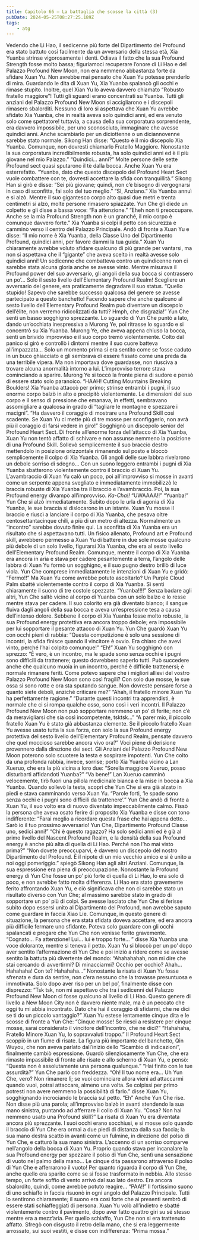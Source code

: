 ```yaml
---
title: Capitolo 66 – La battaglia che scosse la città (3)
pubDate: 2024-05-25T08:27:25.189Z
tags:
    - atg
---
```



Vedendo che Li Hao, il sedicenne più forte del Dipartimento del Profound era stato battuto così facilmente da un avversario della stessa età, Xia Yuanba strinse vigorosamente i denti. Odiava il fatto che la sua Profound Strength fosse molto bassa; figuriamoci recuperare l’onore di Li Hao e del Palazzo Profound New Moon, non era nemmeno abbastanza forte da sfidare Xuan Yu. Non avrebbe mai pensato che Xuan Yu potesse prenderlo di mira. Guardando le dita di Xuan Yu, Xia Yuanba spalancò gli occhi e rimase stupito.
Inoltre, quel Xian Yu lo aveva davvero chiamato “Robusto fratello maggiore”!
Tutti gli sguardi erano concentrati su Yuanba. Tutti gli anziani del Palazzo Profound New Moon si accigliarono e i discepoli rimasero sbalorditi. Nessuno di loro si aspettava che Xuan Yu avrebbe sfidato Xia Yuanba, che in realtà aveva solo quindici anni, ed era venuto solo come spettatore! tuttavia, a causa della sua corporatura sorprendente, era davvero impossibile, per uno sconosciuto, immaginare che avesse quindici anni. Anche scambiarlo per un diciottenne o un diciannovenne sarebbe stato normale.
Sikong Han disse: “Questo è il mio discepolo Xia Yuanba. Comunque, non dovresti chiamarlo Fratello Maggiore. Nonostante la sua corporatura incredibilmente robusta, ha solo quindici anni ed è il più giovane nel mio Palazzo.”
“Quindici… anni?” Molte persone delle sette Profound sect quasi sputarono il tè dalla bocca. Anche Xuan Yu era esterrefatto.
“Yuanba, dato che questo discepolo del Profound Heart Sect vuole combattere con te, dovresti accettare la sfida con tranquillità.” Sikong Han si girò e disse: “Sei più giovane; quindi, non c’è bisogno di vergognarsi in caso di sconfitta, fai solo del tuo meglio.”
“Sì, Anziano.” Xia Yuanba annuì e si alzò. Mentre il suo gigantesco corpo alto quasi due metri e trenta centimetri si alzò, molte persone rimasero spiazzate. Yun Che gli diede un colpetto e gli disse a bassa voce: “Fa attenzione.”
“Eheh non ti preoccupare. Anche se la mia Profound Strength non è un granché, il mio corpo è comunque davvero forte.” Xia Yuanba si colpì il petto con sicurezza e camminò verso il centro del Palazzo Principale. Andò di fronte a Xuan Yu e disse: “Il mio nome è Xia Yuanba, della Classe Uno del Dipartimento Profound, quindici anni, per favore dammi la tua guida.”
Xuan Yu chiaramente avrebbe voluto sfidare qualcuno di più grande per vantarsi, ma non si aspettava che il “gigante” che aveva scelto in realtà avesse solo quindici anni! Un sedicenne che combatteva contro un quindicenne non ci sarebbe stata alcuna gloria anche se avesse vinto. Mentre misurava il Profound power del suo avversario, gli angoli della sua bocca si contrassero un po’… Solo il sesto livello dell’Elementary Profound Realm! Scegliere un avversario del genere, era praticamente degradare il suo status.
“Quello stupido! Sapevo che sarebbe successo qualcosa del genere se avesse partecipato a questo banchetto! Facendo sapere che anche qualcuno al sesto livello dell’Elementary Profound Realm può diventare un discepolo dell’élite, non verremo ridicolizzati da tutti? Hmph, che disgrazia!”
Yun Che sentì un basso sogghigno sprezzante. Lo sguardo di Yun Che puntò a lato, dando un’occhiata inespressiva a Murong Ye, poi ritrasse lo sguardo e si concentrò su Xia Yuanba.
Murong Ye, che aveva appena chiuso la bocca, sentì un brivido improvviso e il suo corpo tremò violentemente.
Colto dal panico si girò e controllò i dintorni mentre il suo cuore batteva all’impazzata…
Solo un momento prima si era sentito come se fosse caduto in un buco ghiacciato e gli sembrava di essere fissato come una preda da una terribile vipera. Ma non importava dove guardasse, non riusciva a trovare alcuna anormalità intorno a lui. L’improvviso terrore stava cominciando a sparire. Murong Ye si toccò la fronte piena di sudore e pensò di essere stato solo paranoico.
“HAAH! Cutting Mountains Breaking Boulders!
Xia Yuanba attaccò per primo; strinse entrambi i pugni, il suo enorme corpo balzò in alto e precipitò violentemente. Le dimensioni del suo corpo e il senso di pressione che emanava, in effetti, sembravano assomigliare a qualcosa in grado di “tagliare le montagne e spezzare i macigni”.
“Ha davvero il coraggio di mostrare una Profound Skill così scadente. Se Xuan Yu ci mette più di tre mosse per sconfiggerlo, non avrà più il coraggio di farsi vedere in giro!” Sogghignò un discepolo senior del Profound Heart Sect.
Di fronte all’enorme forza dell’attacco di Xia Yuanba, Xuan Yu non tentò affatto di schivare e non assunse nemmeno la posizione di una Profound Skill. Sollevò semplicemente il suo braccio destro mettendolo in posizione orizzontale rimanendo sul posto e bloccò semplicemente il colpo di Xia Yuanba. Gli angoli delle sue labbra rivelarono un debole sorriso di sdegno…
Con un suono leggero entrambi i pugni di Xia Yuanba sbatterono violentemente contro il braccio di Xuan Yu. L’avambraccio di Xuan Yu calò un poco, poi all’improvviso si mosse in avanti come un serpente appena svegliato e immediatamente immobilizzò le braccia robuste di Xia Yuanba tra il braccio e l’avambraccio. Poi, la sua Profound energy divampò all’improvviso.
*Ka-Cha!!*
“UWAAAA!!”
“Yuanba!” Yun Che si alzò immediatamente.
Subito dopo le urla di agonia di Xia Yuanba, le sue braccia si dislocarono in un istante. Xuan Yu mosse il braccio e riuscì a lanciare il corpo di Xia Yuanba, che pesava oltre centosettantacinque chili, a più di un metro di altezza.
Normalmente un “incontro” sarebbe dovuto finire qui. La sconfitta di Xia Yuanba era un risultato che si aspettavano tutti. Un fisico allenato, Profound art e Profound skill, avrebbero permesso a Xuan Yu di battere in due sole mosse qualcuno più debole di un solo livello, figurarsi Xia Yuanba, che era al sesto livello dell’Elementary Profound Realm.
Comunque, mentre il corpo di Xia Yuanba era ancora in aria e stava per cadere pesantemente a terra, l’angolo delle labbra di Xuan Yu formò un sogghigno, e il suo pugno destro brillò di luce viola.
Yun Che comprese immediatamente le intenzioni di Xuan Yu e gridò: “Fermo!!”
Ma Xuan Yu come avrebbe potuto ascoltarlo? Un Purple Cloud Palm sbatté violentemente contro il corpo di Xia Yuanba.
Si sentì chiaramente il suono di tre costole spezzate.
“Yuanba!!!!”
Senza badare agli altri, Yun Che saltò vicino al corpo di Yuanba con un solo balzo e lo resse mentre stava per cadere. Il suo colorito era già diventato bianco; il sangue fluiva dagli angoli della sua bocca e aveva un’espressione tesa a causa dell’intenso dolore. Sebbene il corpo di Xia Yuanba fosse molto robusto, la sua Profound energy protettiva era ancora troppo debole; era impossibile per lui sopportare il pesante attacco di Xuan Yu.
Yun Che guardò Xuan Yu con occhi pieni di rabbia: “Questa competizione è solo una sessione di incontri, la sfida finisce quando il vincitore è ovvio. Era chiaro che avevi vinto, perché l’hai colpito comunque!”
“Eh!” Xuan Yu sogghignò con sprezzo: “È vero, è un incontro, ma le spade sono senza occhi e i pugni sono difficili da trattenere; questo dovrebbero saperlo tutti. Può succedere anche che qualcuno muoia in un incontro, perché è difficile trattenersi; è normale rimanere feriti. Come potevo sapere che i migliori allievi del vostro Palazzo Profound New Moon sono così fragili? Con solo due mosse, le sue ossa si sono rotte e ora sta sputando sangue. Non dovreste pensare forse a quanto siete deboli, anziché criticare me?”
“Ahah, il fratello minore Xuan Yu ha perfettamente ragione.”
“Durante questi incontri tra apprendisti, è normale che ci si rompa qualche osso, sono così i veri incontri. Il Palazzo Profound New Moon non può sopportare nemmeno un po’ di ferite; non c’è da meravigliarsi che sia così incompetente, tsktsk…”
“A parer mio, il piccolo fratello Xuan Yu è stato già abbastanza clemente. Se il piccolo fratello Xuan Yu avesse usato tutta la sua forza, con solo la sua Profound energy protettiva del sesto livello dell’Elementary Profound Realm, pensate davvero che quel moccioso sarebbe ancora vivo ora?”
Voci piene di derisione provennero dalla direzione dei sect. Gli Anziani del Palazzo Profound New Moon poterono solo scuotere la testa e sospirare impotenti. Yun Che colto da una profonda rabbia, invece, sorrise; portò Xia Yuanba vicino a Lan Xueruo, che era la più vicina a loro due: “Sorella maggiore Xueruo, posso disturbarti affidandoti Yuanba?”
“Va bene!” Lan Xueruo camminò velocemente, tirò fuori una pillola medicinale bianca e la mise in bocca a Xia Yuanba. Quando sollevò la testa, scoprì che Yun Che si era già alzato in piedi e stava camminando verso Xuan Yu.
“Parole forti, ‘le spade sono senza occhi e i pugni sono difficili da trattenere’.” Yun Che andò di fronte a Xuan Yu, il suo volto era di nuovo diventato impeccabilmente calmo. Fissò la persona che aveva osato ferire di proposito Xia Yuanba e disse con tono indifferente: “Farai meglio a ricordare questa frase che hai appena detto… Sarò io il tuo prossimo avversario! Yun Che, Dipartimento Profound Classe uno, sedici anni!”
“Chi è questo ragazzo? Ha solo sedici anni ed è già al primo livello del Nascent Profound Realm, e la densità della sua Profound energy è anche più alta di quella di Li Hao. Perché non l’ho mai visto prima?”
“Non dovete preoccuparvi, è davvero un discepolo del nostro Dipartimento del Profound. È il nipote di un mio vecchio amico e si è unito a noi oggi pomeriggio.” spiegò Sikong Han agli altri Anziani. Comunque, la sua espressione era piena di preoccupazione. Nonostante la Profound energy di Yun Che fosse un po’ più forte di quella di Li Hao, lo era solo di poco, e non avrebbe fatto molta differenza. Li Hao era stato gravemente ferito affrontando Xuan Yu, e ciò significava che non ci sarebbe stato un risultato diverso con Yun Che; al massimo sarebbe stato in grado di sopportare un po’ più di colpi. Se avesse lasciato che Yun Che si ferisse subito dopo essersi unito al Dipartimento del Profound, non avrebbe saputo come guardare in faccia Xiao Lie. Comunque, in questo genere di situazione, la persona che era stata sfidata doveva accettare, ed era ancora più difficile fermare uno sfidante. Poteva solo guardare con gli occhi spalancati e pregare che Yun Che non venisse ferito gravemente.
“Cognato… Fa attenzione! Lui… lui è troppo forte… ” disse Xia Yuanba una voce dolorante, mentre si teneva il petto.
Xuan Yu si bloccò per un po’ dopo aver sentito l’affermazione di Yun Che e poi iniziò a ridere come se avesse sentito la battuta più divertente del mondo: “Ahahahahah, non mi dire che stai cercando di avvertirmi? Di minacciarmi? Occhio per occhio? Ahah… Hahahaha! Con te? Hahahaha…”
Nonostante la risata di Xuan Yu fosse sfrenata e dura da sentire, non c’era nessuno che la trovasse presuntuosa e immotivata. Solo dopo aver riso per un bel po’, finalmente disse con disprezzo: “Tsk tsk, non mi aspettavo che tra i sedicenni del Palazzo Profound New Moon ci fosse qualcuno al livello di Li Hao. Questo genere di livello a New Moon City non è davvero niente male, ma è un peccato che oggi tu mi abbia incontrato. Dato che hai il coraggio di sfidarmi, che ne dici se ti do un piccolo vantaggio?”
Xuan Yu estese lentamente cinque dita e le scosse di fronte a Yun Che: “Cinque mosse! Se riesci a resistere per cinque mosse, sarai considerato il vincitore dell’incontro, che ne dici?”
“Hahahaha, Fratello Minore Xuan Yu, lo sopravvaluti troppo.” Il Profound Heart Sect scoppiò in un fiume di risate.
La figura più importante del banchetto, Qin Wuyou, che non aveva parlato dall’inizio dello “Scambio di indicazioni”, finalmente cambiò espressione. Guardò silenziosamente Yun Che, che era rimasto impassibile di fronte alle risate e allo scherno di Xuan Yu, e pensò: “Questa non è assolutamente una persona qualunque.”
“Hai finito con le tue assurdità?” Yun Che parlò con freddezza.
“Oh! Il tuo nome era… Uh Yun Che, vero? Non rimanere lì; se vuoi cominciare allora vieni ad attaccarmi quando vuoi, potrai attaccare, almeno una volta. Se colpissi per primo potresti non avere nemmeno la possibilità di farlo.” disse Xuan Yu, sogghignando incrociando le braccia sul petto.
“Eh” Anche Yun Che rise. Non disse più una parola; all’improvviso balzò in avanti stendendo la sua mano sinistra, puntando ad afferrare il collo di Xuan Yu.
“Cosa? Non hai nemmeno usato una Profound skill?” La risata di Xuan Yu era diventata ancora più sprezzante. I suoi occhi erano socchiusi, e si mosse solo quando il braccio di Yun Che era ormai a due piedi di distanza dalla sua faccia; la sua mano destra scattò in avanti come un fulmine, in direzione del polso di Yun Che, e catturò la sua mano sinistra.
L’accenno di un sorriso comparve nell’angolo della bocca di Xuan Yu. Proprio quando stava per incanalare la sua Profound energy per spezzare il polso di Yun Che, sentì una sensazione di vuoto nel palmo della mano… Le cinque dita passarono attraverso il polso di Yun Che e afferrarono il vuoto! Per quanto riguarda il corpo di Yun Che, anche quello era sparito come se si fosse trasformato in nebbia.
Allo stesso tempo, un forte soffio di vento arrivò dal suo lato destro. Era ancora sbalordito, quindi, come avrebbe potuto reagire…
“PAA!!”
Il fortissimo suono di uno schiaffo in faccia risuonò in ogni angolo del Palazzo Principale. Tutti lo sentirono chiaramente; il suono era così forte che ai presenti sembrò di essere stati schiaffeggiati di persona. Xuan Yu volò all’indietro e sbatté violentemente contro il pavimento, dopo aver fatto quattro giri su sé stesso mentre era a mezz’aria.
Per quello schiaffo, Yun Che non si era trattenuto affatto. Sfregò con disgusto il retro della mano, che si era leggermente arrossato, sui suoi vestiti, e disse con indifferenza: “Prima mossa.”



